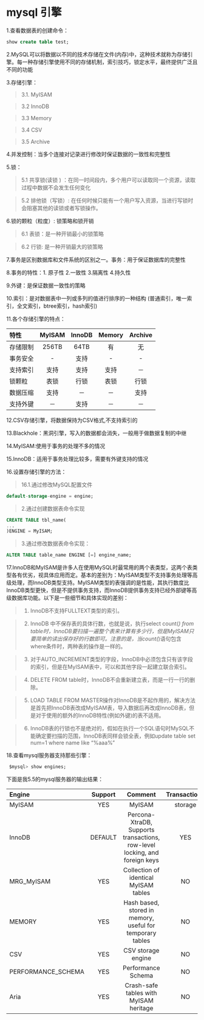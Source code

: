 # mysql 引擎

1.查看数据表的创建命令：

``` sql
show create table test;
```

2.MySQL可以将数据以不同的技术存储在文件(内存)中，这种技术就称为存储引擎。每一种存储引擎使用不同的存储机制，索引技巧，锁定水平，最终提供广泛且不同的功能

3.存储引擎：
 >3.1. MyISAM

 >3.2 InnoDB

 >3.3 Memory

 >3.4 CSV

 >3.5 Archive

4.并发控制：当多个连接对记录进行修改时保证数据的一致性和完整性
 
5.锁：
>5.1 共享锁(读锁 ) ：在同一时间段内，多个用户可以读取同一个资源，读取过程中数据不会发生任何变化

>5.2 排他锁（写锁）: 在任何时候只能有一个用户写入资源，当进行写锁时会阻塞其他的读锁或者写锁操作。

6.锁的颗粒（粒度）: 锁策略和锁开销
>6.1 表锁：是一种开销最小的锁策略

>6.2 行锁: 是一种开销最大的锁策略

7.事务是区别数据库和文件系统的区别之一。事务：用于保证数据库的完整性

8.事务的特性：1. 原子性 2.一致性 3.隔离性  4.持久性

9.外键：是保证数据一致性的策略

10.索引：是对数据表中一列或多列的值进行排序的一种结构 (普通索引，唯一索引，全文索引，btree索引，hash索引)

11.各个存储引擎的特点：

| 特性 | MyISAM |  InnoDB | Memory |  Archive |
|:-------|:-----:|:-----:|:-----:|:-----:|
|存储限制|256TB | 64TB  |  有    |    无
|事务安全|- | 支持 | - | -  |
|支持索引| 支持 | 支持 | 支持 | － |
|锁颗粒|表锁 | 行锁 | 表锁 | 行锁 |
|数据压缩| 支持 |－ | － | 支持 |
|支持外键| － | 支持 |－ | － |

12.CSV存储引擎，将数据保持为CSV格式,不支持索引的

13.Blackhole：黑洞引擎，写入的数据都会消失，一般用于做数据复制的中继

14.MyISAM:使用于事务的处理不多的情况

15.InnoDB：适用于事务处理比较多，需要有外键支持的情况

16.设置存储引擎的方法：
>16.1.通过修改MySQL配置文件
``` sql
default-storage-engine = engine;
```

>2.通过创建数据表命令实现
``` sql
CREATE TABLE tbl_name(
...
)ENGINE = MyISAM;
```

>3.通过修改数据表命令实现：
``` sql
ALTER TABLE table_name ENGINE [=] engine_name;
``` 

17.InnoDB和MyISAM是许多人在使用MySQL时最常用的两个表类型，这两个表类型各有优劣，视具体应用而定。基本的差别为：MyISAM类型不支持事务处理等高级处理，而InnoDB类型支持。MyISAM类型的表强调的是性能，其执行数度比InnoDB类型更快，但是不提供事务支持，而InnoDB提供事务支持已经外部键等高级数据库功能。以下是一些细节和具体实现的差别：

>1. InnoDB不支持FULLTEXT类型的索引。

>2. InnoDB 中不保存表的具体行数，也就是说，执行select count(*) from table时，InnoDB要扫描一遍整个表来计算有多少行，但是MyISAM只要简单的读出保存好的行数即可。注意的是，当count(*)语句包含 where条件时，两种表的操作是一样的。

>3. 对于AUTO_INCREMENT类型的字段，InnoDB中必须包含只有该字段的索引，但是在MyISAM表中，可以和其他字段一起建立联合索引。

>4. DELETE FROM table时，InnoDB不会重新建立表，而是一行一行的删除。

>5. LOAD TABLE FROM MASTER操作对InnoDB是不起作用的，解决方法是首先把InnoDB表改成MyISAM表，导入数据后再改成InnoDB表，但是对于使用的额外的InnoDB特性(例如外键)的表不适用。

>6. InnoDB表的行锁也不是绝对的，假如在执行一个SQL语句时MySQL不能确定要扫描的范围，InnoDB表同样会锁全表，例如update table set num=1 where name like “%aaa%”

18.查看mysql服务器支持那些引擎：
``` sql
 $mysql> show engines;
```

下面是我5.5的mysql服务器的输出结果：

|Engine|Support|Comment	|Transactions|	XA |Savepoints|
|:-------|:-----:|:-----:|:-----:|:-----:|:-----:|
|MyISAM|YES|MyISAM|storage|engine|NO|NO|NO|
|InnoDB|DEFAULT|Percona-XtraDB, Supports transactions, row-level locking, and foreign keys|YES|YES|YES|
|MRG_MyISAM|YES|Collection of identical MyISAM tables|NO|NO|NO|
|MEMORY|YES|Hash based, stored in memory, useful for temporary tables|NO|NO|NO|
|CSV|YES|CSV storage engine|NO|NO|NO|
|PERFORMANCE_SCHEMA|YES|Performance Schema|NO|NO|NO|
|Aria|YES|Crash-safe tables with MyISAM heritage|NO|NO|NO|





